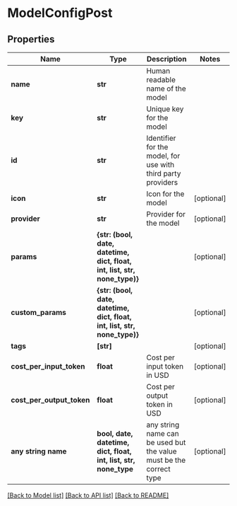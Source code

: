 # ModelConfigPost


## Properties
Name | Type | Description | Notes
------------ | ------------- | ------------- | -------------
**name** | **str** | Human readable name of the model | 
**key** | **str** | Unique key for the model | 
**id** | **str** | Identifier for the model, for use with third party providers | 
**icon** | **str** | Icon for the model | [optional] 
**provider** | **str** | Provider for the model | [optional] 
**params** | **{str: (bool, date, datetime, dict, float, int, list, str, none_type)}** |  | [optional] 
**custom_params** | **{str: (bool, date, datetime, dict, float, int, list, str, none_type)}** |  | [optional] 
**tags** | **[str]** |  | [optional] 
**cost_per_input_token** | **float** | Cost per input token in USD | [optional] 
**cost_per_output_token** | **float** | Cost per output token in USD | [optional] 
**any string name** | **bool, date, datetime, dict, float, int, list, str, none_type** | any string name can be used but the value must be the correct type | [optional]

[[Back to Model list]](../README.md#documentation-for-models) [[Back to API list]](../README.md#documentation-for-api-endpoints) [[Back to README]](../README.md)


